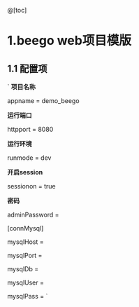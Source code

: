 @[toc]

# 1.beego web项目模版

## 1.1 配置项
`
**项目名称**

appname = demo_beego

**运行端口**

httpport = 8080

**运行环境**

runmode = dev

**开启session** 

sessionon = true

**密码**

adminPassword = 

[connMysql]

mysqlHost = 

mysqlPort = 

mysqlDb =

mysqlUser = 

mysqlPass = 
`